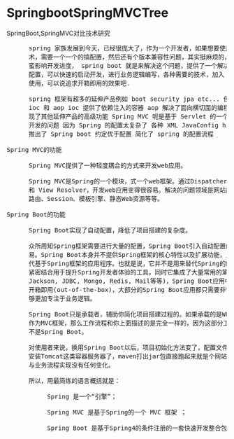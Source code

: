 # SpringbootSpringMVCTree
SpringBoot,SpringMVC对比技术研究


<pre>
      spring 家族发展到今天，已经很庞大了，作为一个开发者，如果想要使用 spring 家族一系列的技
      术，需要一个一个的搞配置，然后还有个版本兼容性问题，其实挺麻烦的，偶尔也会有小坑出现，其实
      蛮影响开发进度， spring boot 就是来解决这个问题，提供了一个解决方案吧，可以先不关心如何
      配置，可以快速的启动开发，进行业务逻辑编写，各种需要的技术，加入 starter 就配置好了，直接
      使用，可以说追求开箱即用的效果吧.

      spring 框架有超多的延伸产品例如 boot security jpa etc... 但它的基础就是 spring 的 
      ioc 和 aop ioc 提供了依赖注入的容器 aop 解决了面向横切面的编程 然后在此两者的基础上实
      现了其他延伸产品的高级功能 Spring MVC 呢是基于 Servlet 的一个 MVC 框架 主要解决 WEB 
      开发的问题 因为 Spring 的配置太复杂了 各种 XML JavaConfig hin 麻烦 于是懒人改变世界
      推出了 Spring boot 约定优于配置 简化了 spring 的配置流程

Spring MVC的功能

      Spring MVC提供了一种轻度耦合的方式来开发web应用。

      Spring MVC是Spring的一个模块，式一个web框架。通过Dispatcher Servlet, ModelAndView 
      和 View Resolver，开发web应用变得很容易。解决的问题领域是网站应用程序或者服务开发——URL
      路由、Session、模板引擎、静态Web资源等等。

Spring Boot的功能

      Spring Boot实现了自动配置，降低了项目搭建的复杂度。

      众所周知Spring框架需要进行大量的配置，Spring Boot引入自动配置的概念，让项目设置变得很容
      易。Spring Boot本身并不提供Spring框架的核心特性以及扩展功能，只是用于快速、敏捷地开发新一
      代基于Spring框架的应用程序。也就是说，它并不是用来替代Spring的解决方案，而是和Spring框架
      紧密结合用于提升Spring开发者体验的工具。同时它集成了大量常用的第三方库配置(例如
      Jackson, JDBC, Mongo, Redis, Mail等等)，Spring Boot应用中这些第三方库几乎可以零配置的
      开箱即用(out-of-the-box)，大部分的Spring Boot应用都只需要非常少量的配置代码，开发者能
      够更加专注于业务逻辑。

      Spring Boot只是承载者，辅助你简化项目搭建过程的。如果承载的是WEB项目，使用Spring MVC
      作为MVC框架，那么工作流程和你上面描述的是完全一样的，因为这部分工作是Spring MVC做的而
      不是Spring Boot。

      对使用者来说，换用Spring Boot以后，项目初始化方法变了，配置文件变了，另外就是不需要单独
      安装Tomcat这类容器服务器了，maven打出jar包直接跑起来就是个网站，但你最核心的业务逻辑实现
      与业务流程实现没有任何变化。

      所以，用最简练的语言概括就是：

           Spring 是一个“引擎”；

           Spring MVC 是基于Spring的一个 MVC 框架 ；

           Spring Boot 是基于Spring4的条件注册的一套快速开发整合包
</pre>